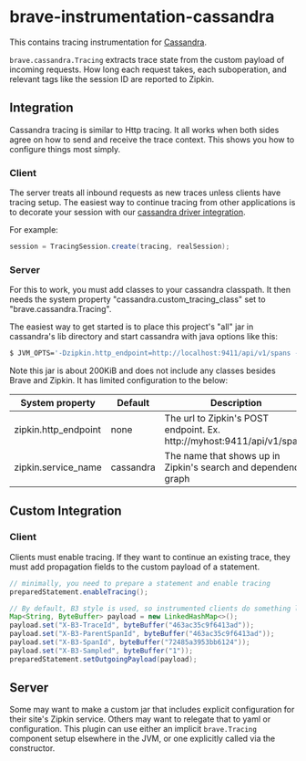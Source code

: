 # brave-instrumentation-cassandra
This contains tracing instrumentation for [Cassandra](https://github.com/apache/cassandra/blob/trunk/src/java/org/apache/cassandra/tracing/Tracing.java).

`brave.cassandra.Tracing` extracts trace state from the custom payload
of incoming requests. How long each request takes, each suboperation,
and relevant tags like the session ID are reported to Zipkin.

## Integration
Cassandra tracing is similar to Http tracing. It all works when both
sides agree on how to send and receive the trace context. This shows you
how to configure things most simply.

### Client
The server treats all inbound requests as new traces unless clients have
tracing setup. The easiest way to continue tracing from other applications
is to decorate your session with our [cassandra driver integration](../cassandra-driver).

For example:
```java
session = TracingSession.create(tracing, realSession);
```

### Server
For this to work, you must add classes to your cassandra classpath. It
then needs the system property "cassandra.custom_tracing_class" set to
"brave.cassandra.Tracing".

The easiest way to get started is to place this project's "all" jar in
cassandra's lib directory and start cassandra with java options like this:

```bash
$ JVM_OPTS='-Dzipkin.http_endpoint=http://localhost:9411/api/v1/spans -Dcassandra.custom_tracing_class=brave.cassandra.Tracing' cassandra
```

Note this jar is about 200KiB and does not include any classes besides
Brave and Zipkin. It has limited configuration to the below:

System property | Default | Description
--- | --- | ---
zipkin.http_endpoint | none | The url to Zipkin's POST endpoint. Ex. http://myhost:9411/api/v1/spans
zipkin.service_name | cassandra | The name that shows up in Zipkin's search and dependency graph

## Custom Integration

### Client
Clients must enable tracing. If they want to continue an existing trace,
they must add propagation fields to the custom payload of a statement.

```java
// minimally, you need to prepare a statement and enable tracing
preparedStatement.enableTracing();

// By default, B3 style is used, so instrumented clients do something like this
Map<String, ByteBuffer> payload = new LinkedHashMap<>();
payload.set("X-B3-TraceId", byteBuffer("463ac35c9f6413ad"));
payload.set("X-B3-ParentSpanId", byteBuffer("463ac35c9f6413ad"));
payload.set("X-B3-SpanId", byteBuffer("72485a3953bb6124"));
payload.set("X-B3-Sampled", byteBuffer("1"));
preparedStatement.setOutgoingPayload(payload);
```

## Server
Some may want to make a custom jar that includes explicit configuration
for their site's Zipkin service. Others may want to relegate that to yaml
or configuration. This plugin can use either an implicit `brave.Tracing`
component setup elsewhere in the JVM, or one explicitly called via the
constructor.
